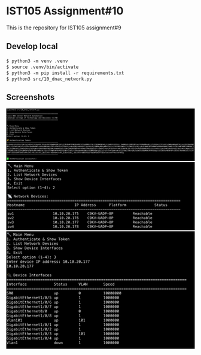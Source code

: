 # IST105 Assignment#10
This is the repository for IST105 assignment#9

## Develop local
```shell
$ python3 -m venv .venv
$ source .venv/bin/activate
$ python3 -m pip install -r requirements.txt
$ python3 src/10_dnac_network.py
```

## Screenshots
![authentication successful](./images/authentication.png)
![list of devices](./images/list-devices.png)
![device interfaces](./images/list-interfaces.png)
